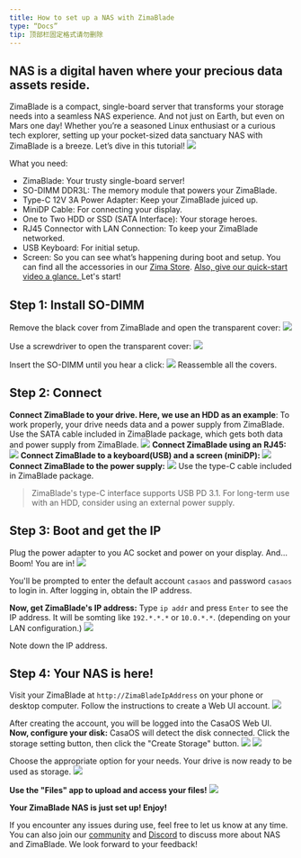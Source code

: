 ```yaml
---
title: How to set up a NAS with ZimaBlade
type: “Docs”
tip: 顶部栏固定格式请勿删除
---
```

## NAS is a digital haven where your precious data assets reside. 
ZimaBlade is a compact, single-board server that transforms your storage needs into a seamless NAS experience. And not just on Earth, but even on Mars one day! Whether you’re a seasoned Linux enthusiast or a curious tech explorer, setting up your pocket-sized data sanctuary NAS with ZimaBlade is a breeze. Let’s dive in this tutorial!
![](https://manage.icewhale.io/api/static/docs/1719567282796_1.PNG)

What you need:
- ZimaBlade: Your trusty single-board server!
- SO-DIMM DDR3L: The memory module that powers your ZimaBlade.
- Type-C 12V 3A Power Adapter: Keep your ZimaBlade juiced up. 
- MiniDP Cable: For connecting your display.
- One to Two HDD or SSD (SATA Interface): Your storage heroes.
- RJ45 Connector with LAN Connection: To keep your ZimaBlade networked.
- USB Keyboard: For initial setup.
- Screen: So you can see what’s happening during boot and setup.
You can find all the accessories in our [Zima Store](https://shop.zimaboard.com/collections/zima-accessories?utm_source=head&utm_medium=menu).
[Also, give our quick-start video a glance. ](https://www.youtube.com/watch?v=--G4T5aGGEM)Let's start!
## Step 1: Install SO-DIMM
Remove the black cover from ZimaBlade and open the transparent cover:
![](https://manage.icewhale.io/api/static/docs/1719567528184_2.png)

Use a screwdriver to open the transparent cover:
![](https://manage.icewhale.io/api/static/docs/1719567569605_3.png)

Insert the SO-DIMM until you hear a click:
![](https://manage.icewhale.io/api/static/docs/1719567630546_4.png)
Reassemble all the covers.

## Step 2: Connect
**Connect ZimaBlade to your drive. Here, we use an HDD as an example**:
To work properly, your drive needs data and a power supply from ZimaBlade. Use the SATA cable included in ZimaBlade package, which gets both data and power supply from ZimaBlade.
![](https://manage.icewhale.io/api/static/docs/1719567730653_5.png)
**Connect ZimaBlade using an RJ45:**
![](https://manage.icewhale.io/api/static/docs/1719567795171_6.png)
**Connect ZimaBlade to a keyboard(USB) and a screen (miniDP):**
![](https://manage.icewhale.io/api/static/docs/1719567855587_7.png)
**Connect ZimaBlade to the power supply:**
![](https://manage.icewhale.io/api/static/docs/1719567902213_8.png)
Use the type-C cable included in ZimaBlade package. 
>ZimaBlade's type-C interface supports USB PD 3.1.
For long-term use with an HDD, consider using an external power supply.

## Step 3: Boot and get the IP
Plug the power adapter to you AC socket and power on your display. And... Boom! You are in!
![](https://manage.icewhale.io/api/static/docs/1719568037468_9.png)

You'll be prompted  to enter the default account `casaos` and password `casaos` to login in.
After logging in, obtain the IP address.

**Now, get ZimaBlade's IP address:**
Type `ip addr` and press `Enter` to see the IP address. It will be somting like `192.*.*.*` or `10.0.*.*`. (depending on your LAN configuration.)
![](https://manage.icewhale.io/api/static/docs/1719568147651_Arc_OQwvsTt5Jv.png)

Note down the IP address.

## Step 4: Your NAS is here!
Visit your ZimaBlade at `http://ZimaBladeIpAddress` on your phone or desktop computer.
Follow the instructions to create a Web UI account.
![](https://manage.icewhale.io/api/static/docs/1719568255320_Arc_MyleHxojSb.png)

After creating the account, you will be logged into the CasaOS Web UI.
**Now, configure your disk:**
CasaOS will detect the disk connected.
Click the storage setting button, then click the "Create Storage" button. 
![](https://manage.icewhale.io/api/static/docs/1719568310092_Arc_cK9AZ3Veb3.png)
![](https://manage.icewhale.io/api/static/docs/1719568357421_Arc_Xe3iywhbjm.png)

Choose the appropriate option for your needs. Your drive is now ready to be used as storage.
![](https://manage.icewhale.io/api/static/docs/1719568392074_Arc_0Jjnl9skw3.png)

**Use the "Files" app to upload and access your files!**
![](https://manage.icewhale.io/api/static/docs/1719568448755_Arc_gdroRMM9ST.png)

**Your ZimaBlade NAS is just set up! Enjoy!**

If you encounter any issues during use, feel free to let us know at any time. You can also join our [community](https://icewhale.community/) and [Discord](https://discord.gg/uuNfKzG5) to discuss more about NAS and ZimaBlade. We look forward to your feedback!